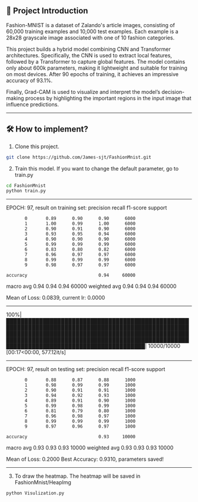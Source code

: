 ## 📖 Project Introduction

Fashion-MNIST is a dataset of Zalando's article images, consisting of 60,000 training examples and 10,000 test examples. Each example is a 28x28 grayscale image associated with one of 10 fashion categories.

This project builds a hybrid model combining CNN and Transformer architectures. Specifically, the CNN is used to extract local features, followed by a Transformer to capture global features. The model contains only about 600k parameters, making it lightweight and suitable for training on most devices. After 90 epochs of training, it achieves an impressive accuracy of 93.1%.

Finally, Grad-CAM is used to visualize and interpret the model’s decision-making process by highlighting the important regions in the input image that influence predictions.


---

## 🛠️ How to implement?

1. Clone this project.
```bash
git clone https://github.com/James-sjt/FashionMnist.git
```

2. Train this model. If you want to change the default parameter, go to train.py
```bash
cd FashionMnist
python train.py
```
**************************************************
EPOCH: 97, result on training set:
              precision    recall  f1-score   support

           0       0.89      0.90      0.90      6000
           1       1.00      0.99      1.00      6000
           2       0.90      0.91      0.90      6000
           3       0.93      0.95      0.94      6000
           4       0.90      0.90      0.90      6000
           5       0.99      0.99      0.99      6000
           6       0.83      0.80      0.82      6000
           7       0.96      0.97      0.97      6000
           8       0.99      0.99      0.99      6000
           9       0.98      0.97      0.97      6000

    accuracy                           0.94     60000
   macro avg       0.94      0.94      0.94     60000
weighted avg       0.94      0.94      0.94     60000

Mean of Loss: 0.0839, current lr: 0.0000
**************************************************
100%|██████████████████████████████████████████████████████████████████████████████████████████████████████████████████████████████████████████████████████████████████████████████████████████████████████████████████████████████████████████████| 10000/10000 [00:17<00:00, 577.12it/s]
**************************************************
EPOCH: 97, result on testing set:
              precision    recall  f1-score   support

           0       0.88      0.87      0.88      1000
           1       0.98      0.99      0.99      1000
           2       0.90      0.91      0.91      1000
           3       0.94      0.92      0.93      1000
           4       0.89      0.91      0.90      1000
           5       0.99      0.98      0.99      1000
           6       0.81      0.79      0.80      1000
           7       0.96      0.98      0.97      1000
           8       0.99      0.99      0.99      1000
           9       0.97      0.96      0.97      1000

    accuracy                           0.93     10000
   macro avg       0.93      0.93      0.93     10000
weighted avg       0.93      0.93      0.93     10000

Mean of Loss: 0.2000
Best Accuracy: 0.9310, parameters saved!
**************************************************


3. To draw the heatmap. The heatmap will be saved in FashionMnist/HeapImg
```bash
python Visulization.py
